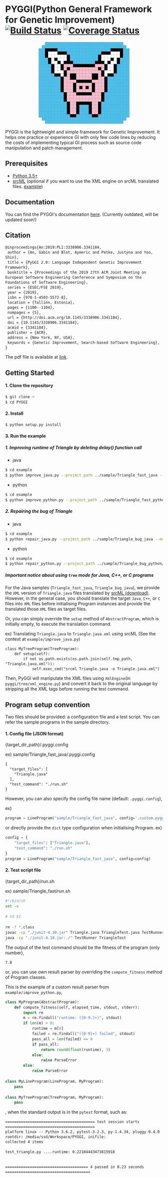 # PYGGI(Python General Framework for Genetic Improvement) [![Build Status](https://travis-ci.org/coinse/pyggi.svg?branch=master)](https://travis-ci.org/coinse/pyggi) [![Coverage Status](https://coveralls.io/repos/github/coinse/pyggi/badge.svg?branch=master)](https://coveralls.io/github/coinse/pyggi?branch=master)

<p align="center">
  <img alt="PYGGI logo" src="/images/pyggi_logo.png" />
</p>


PYGGI is the lightweight and simple framework for Genetic Improvement.
It helps one practice or experience GI with only few code lines
by reducing the costs of implementing typical GI process
such as source code manipulation and patch management.


## Prerequisites
* [Python 3.5+](https://www.continuum.io/downloads)
* [srcML](https://www.srcml.org/#download) (optional if you want to use the XML engine on srcML translated files. [example](https://github.com/coinse/pyggi/blob/master/example/repair_java.py))

## Documentation
You can find the PYGGI's documentation [here](https://coinse.github.io/pyggi/).
(Currently outdated, will be updated soon!)

## Citation

```
@inproceedings{An:2019:PLI:3338906.3341184,
 author = {An, Gabin and Blot, Aymeric and Petke, Justyna and Yoo, Shin},
 title = {PyGGI 2.0: Language Independent Genetic Improvement Framework},
 booktitle = {Proceedings of the 2019 27th ACM Joint Meeting on European Software Engineering Conference and Symposium on the Foundations of Software Engineering},
 series = {ESEC/FSE 2019},
 year = {2019},
 isbn = {978-1-4503-5572-8},
 location = {Tallinn, Estonia},
 pages = {1100--1104},
 numpages = {5},
 url = {http://doi.acm.org/10.1145/3338906.3341184},
 doi = {10.1145/3338906.3341184},
 acmid = {3341184},
 publisher = {ACM},
 address = {New York, NY, USA},
 keywords = {Genetic Improvement, Search-based Software Engineering},
}
```

The pdf file is available at [link](https://dl.acm.org/citation.cfm?id=3341184).

## Getting Started

#### 1. Clone the repository
```bash
$ git clone ~
$ cd PYGGI
```

#### 2. Install
```bash
$ python setup.py install
```

#### 3. Run the example
##### 1. Improving runtime of Triangle by deleting delay() function call
* java

```bash
$ cd example
$ python improve_java.py --project_path ../sample/Triangle_fast_java --mode [line|tree] --epoch [EPOCH] --iter [MAX_ITER]
```

* python

```bash
$ cd example
$ python improve_python.py --project_path ../sample/Triangle_fast_python/ --mode [line|tree] --epoch [EPOCH] --iter [MAX_ITER]
```

##### 2. Repairing the bug of Triangle
* java

```bash
$ cd example
$ python repair_java.py --project_path ../sample/Triangle_bug_java --mode [line|tree] --epoch [EPOCH] --iter [MAX_ITER]
```

* python

```bash
$ cd example
$ python repair_python.py --project_path ../sample/Triangle_bug_python/ --mode [line|tree] --epoch [EPOCH] --iter [MAX_ITER]
```

##### Important notice about using `tree` mode for Java, C++, or C programs
For the Java samples (`Triangle_fast_java`, `Triangle_bug_java`), we provide the `XML` version of `Triangle.java` files translated by [srcML (download)](https://www.srcml.org/#download).
However, in the general case, you should translate the target `Java`, `C++`, or `C` files into `XML` files before initialising Program instances and provide the translated those `XML` files as target files.

Or, you can simply override the `setup` method of `AbstractProgram`, which is initially empty, to execute the translation command.

ex) Translating `Triangle.java` to `Triangle.java.xml` using srcML (See the context at `example/improve_java.py`)
```
class MyTreeProgram(TreeProgram):
    def setup(self):
        if not os.path.exists(os.path.join(self.tmp_path, "Triangle.java.xml")):
            self.exec_cmd("srcml Triangle.java -o Triangle.java.xml")
```

Then, PyGGI will manipulate the XML files using `XmlEngine`(in `pyggi/tree/xml_engine.py`) and convert it back to the original language by stripping all the XML tags before running the test command.

## Program setup convention

Two files should be provided: a configuration file and a test script.
You can refer the sample programs in the sample directory.

#### 1. Config file (JSON format)
{target_dir_path}/.pyggi.config

ex) sample/Triangle_fast_java/.pyggi.config
```
{
  "target_files": [
    "Triangle.java"
  ],
  "test_command": "./run.sh"
}
```

However, you can also specify the config file name (default: `.pyggi.config`),

ex)
```python
program = LineProgram("sample/Triangle_fast_java", config='.custom.pyggi.config')
```

or directly provide the `dict` type configuration when initialising Program.
ex)

```python
config = {
    "target_files": ["Triangle.java"],
    "test_command": "./run.sh"
}
program = LineProgram("sample/Triangle_fast_java", config=config)
```

#### 2. Test script file
{target_dir_path}/run.sh

ex) sample/Triangle_fast/run.sh
```sh
#!/bin/sh
set -e

# cd $1

rm -f *.class
javac -cp "./junit-4.10.jar" Triangle.java TriangleTest.java TestRunner.java
java -cp "./junit-4.10.jar:./" TestRunner TriangleTest
```

The output of the test command should be the fitness of the program (only number),
```
7.0
```
or, you can use own result parser by overriding the `compute_fitness` method of Program classes.

This is the example of a custom result parser from `example/improve_python.py`,
```python
class MyProgram(AbstractProgram):
    def compute_fitness(self, elapsed_time, stdout, stderr):
        import re
        m = re.findall("runtime: ([0-9.]+)", stdout)
        if len(m) > 0:
            runtime = m[0]
            failed = re.findall("([0-9]+) failed", stdout)
            pass_all = len(failed) == 0
            if pass_all:
                return round(float(runtime), 3)
            else:
                raise ParseError
        else:
            raise ParseError

class MyLineProgram(LineProgram, MyProgram):
    pass

class MyTreeProgram(TreeProgram, MyProgram):
    pass
```
, when the standard output is in the `pytest` format, such as:
```
======================================== test session starts ========================================
platform linux -- Python 3.6.2, pytest-3.2.3, py-1.4.34, pluggy-0.4.0
rootdir: /media/ssd/Workspace/PYGGI, inifile:
collected 4 items                                                                                    

test_triangle.py ....runtime: 0.22184443473815918


===================================== 4 passed in 0.23 seconds ======================================
```
